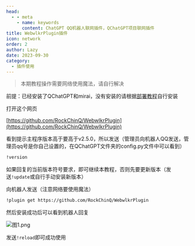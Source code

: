 ```yaml
---
head:
  - - meta
    - name: keywords
      content: ChatGPT QQ机器人联网插件，QChatGPT项目联网插件
title: WebwlkrPlugin插件
icon: network
order: 2
author: Lazy
date: 2023-09-30
category:
  - 插件使用
---
```

> 本期教程操作需要网络使用魔法，请自行解决

前提：已经安装了QChatGPT和mirai，没有安装的请根据[部署教程](../deploymentTutorial/README.md)自行安装

打开这个网页

[https://github.com/RockChinQ/WebwlkrPlugin](https://github.com/RockChinQ/WebwlkrPlugin)

看到提示主程序版本高于要高于v2.5.0，所以发送（管理员向机器人QQ发送，管理员qq号是你自己设置的，在QChatGPT文件夹的config.py文件中可以看到）

```sh
!version
```

如果回复的当前版本符号要求，即可继续本教程，否则先要更新版本（发送`!update`或自行手动安装新版本）

向机器人发送（注意网络要使用魔法）

```sh
!plugin get https://github.com/RockChinQ/WebwlkrPlugin
```

然后安装成功后可以看到机器人回复

![图1.png](https://s2.loli.net/2023/08/12/zmZBc8yfV1NL3vg.png)

发送`!reload`即可成功使用